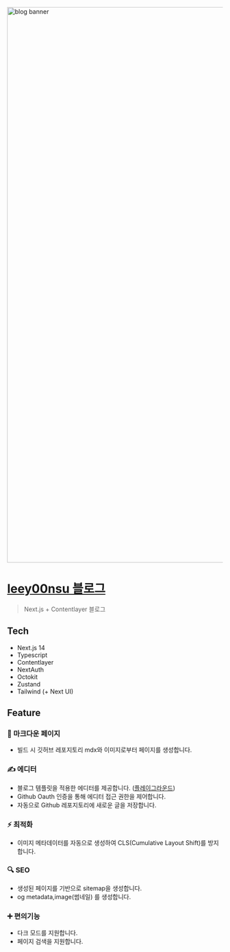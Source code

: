 <img width="1296" alt="blog banner" src="https://github.com/leey00nsu/blog.leey00nsu.site/assets/101182523/dd1dac65-4c52-452c-aae1-0c9ddd3d925a">

# [leey00nsu 블로그](https://blog.leey00nsu.site/)

> Next.js + Contentlayer 블로그

## Tech

- Next.js 14
- Typescript
- Contentlayer
- NextAuth
- Octokit
- Zustand
- Tailwind (+ Next UI)

## Feature

### 📝 마크다운 페이지

- 빌드 시 깃허브 레포지토리 mdx와 이미지로부터 페이지를 생성합니다.

### ✍ 에디터

- 블로그 템플릿을 적용한 에디터를 제공합니다. ([플레이그라운드](https://blog.leey00nsu.site/playground))
- Github Oauth 인증을 통해 에디터 접근 권한을 제어합니다.
- 자동으로 Github 레포지토리에 새로운 글을 저장합니다.

### ⚡️ 최적화

- 이미지 메타데이터를 자동으로 생성하여 CLS(Cumulative Layout Shift)를 방지합니다.

### 🔍 SEO

- 생성된 페이지를 기반으로 sitemap을 생성합니다.
- og metadata,image(썸네일) 를 생성합니다.

### ➕ 편의기능

- 다크 모드를 지원합니다.
- 페이지 검색을 지원합니다.
